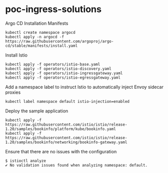 # poc-ingress-solutions


Argo CD Installation Manifests

```
kubectl create namespace argocd
kubectl apply -n argocd -f https://raw.githubusercontent.com/argoproj/argo-cd/stable/manifests/install.yaml
```

Install Istio

```
kubectl apply -f operators/istio-base.yaml
kubectl apply -f operators/istio-discovery.yaml
kubectl apply -f operators/istio-ingressgateway.yaml
kubectl apply -f operators/istio-egressgateway.yaml
```

Add a namespace label to instruct Istio to automatically inject Envoy sidecar proxies

```
kubectl label namespace default istio-injection=enabled
```

Deploy the sample application

```
kubectl apply -f https://raw.githubusercontent.com/istio/istio/release-1.20/samples/bookinfo/platform/kube/bookinfo.yaml
kubectl apply -f https://raw.githubusercontent.com/istio/istio/release-1.20/samples/bookinfo/networking/bookinfo-gateway.yaml
```

Ensure that there are no issues with the configuration

```
$ istioctl analyze
✔ No validation issues found when analyzing namespace: default.
```
